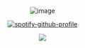 <div align="center">

![image](https://private-user-images.githubusercontent.com/194269949/466135735-6ea34893-d9ab-4f2a-a92b-6f66cf62f03c.png?jwt=eyJhbGciOiJIUzI1NiIsInR5cCI6IkpXVCJ9.eyJpc3MiOiJnaXRodWIuY29tIiwiYXVkIjoicmF3LmdpdGh1YnVzZXJjb250ZW50LmNvbSIsImtleSI6ImtleTUiLCJleHAiOjE3NTI1MTYzNjksIm5iZiI6MTc1MjUxNjA2OSwicGF0aCI6Ii8xOTQyNjk5NDkvNDY2MTM1NzM1LTZlYTM0ODkzLWQ5YWItNGYyYS1hOTJiLTZmNjZjZjYyZjAzYy5wbmc_WC1BbXotQWxnb3JpdGhtPUFXUzQtSE1BQy1TSEEyNTYmWC1BbXotQ3JlZGVudGlhbD1BS0lBVkNPRFlMU0E1M1BRSzRaQSUyRjIwMjUwNzE0JTJGdXMtZWFzdC0xJTJGczMlMkZhd3M0X3JlcXVlc3QmWC1BbXotRGF0ZT0yMDI1MDcxNFQxODAxMDlaJlgtQW16LUV4cGlyZXM9MzAwJlgtQW16LVNpZ25hdHVyZT0yN2IxYzg5MjhkM2NlOWVhMzBiMmQ0ZWRkYzk0NzRlNGJjYzFlOWIxNDBlZDEwMWMwNzE1Y2ExYWQ0YzIwMDJhJlgtQW16LVNpZ25lZEhlYWRlcnM9aG9zdCJ9.z-A6EW5gCKNzGtTlb0ZxkMtwpzUeSYlYUSsf7UScp8g)

[![spotify-github-profile](https://spotify-github-profile.kittinanx.com/api/view?uid=31usv2agjy2dc2ibjpln5faphf7y&cover_image=true&theme=natemoo-re&show_offline=false&background_color=121212&interchange=false&bar_color=ADD8E6&bar_color_cover=false)](https://github.com/kittinan/spotify-github-profile)


![](https://komarev.com/ghpvc/?username=HeavenPiercehim&+color=blue&label=POISENED)



</div>

